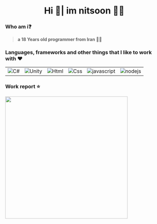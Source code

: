 <h1 align="middle">Hi 👋| im nitsoon 🐱‍👤</h1>

<h3><bold>Who am i❓</bold></h3>

> **a 18 Years old programmer from Iran 🧑‍💻**



<h3>Languages, frameworks and other things that I like to work with ❤️</h3>
<table align="middle">
 
  <tr>
    <td>
       <img src="https://skillicons.dev/icons?i=cs"  alt="C#" />
    </td>
    <td>
       <img src="https://skillicons.dev/icons?i=unity"  alt="Unity" />
    </td>
    <td>
       <img src="https://skillicons.dev/icons?i=html"  alt="Html" />
    </td>
    <td>
       <img src="https://skillicons.dev/icons?i=css"  alt="Css" />
    </td>
   <td>
       <img src="https://skillicons.dev/icons?i=javascript"  alt="javascript" />
    </td>
   <td>
       <img src="https://skillicons.dev/icons?i=nodejs"  alt="nodejs" />
    </td>
  </tr>
</table>
<h3>Work report ⭐</h3>
<div align=left>
  <img align="center" width=390 src="https://github-readme-stats.vercel.app/api?username=nitsoon&theme=vue-dark&show_icons=true&hide_border=true&count_private=true" />
</div>

